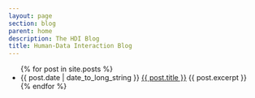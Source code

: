 ```yaml
---
layout: page
section: blog
parent: home
description: The HDI Blog
title: Human-Data Interaction Blog
---
```


<div class="col-lg-12">

<ul class="list-unstyled">
  {% for post in site.posts %}
    <li>
      <span class="text-muted">{{ post.date | date_to_long_string }}</span>
      <a href="{{ post.url }}">{{ post.title }}</a>
      {{ post.excerpt }}
    </li>
  {% endfor %}
</ul>

</div>
